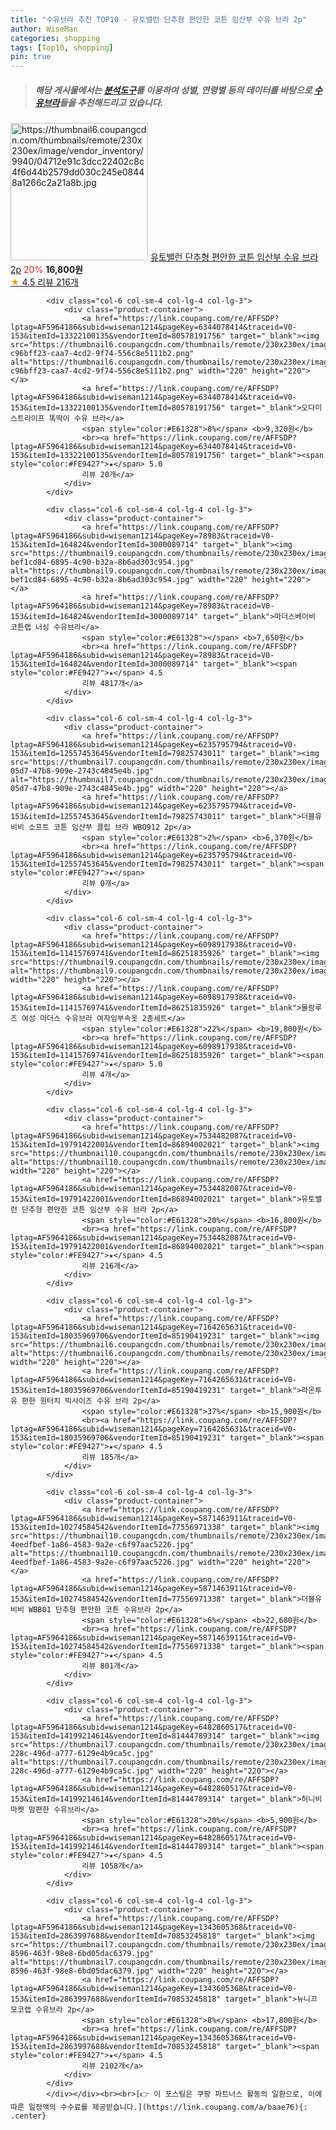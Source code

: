 ```yaml
---
title: "수유브라 추천 TOP10 - 유토밸런 단추형 편안한 코튼 임산부 수유 브라 2p"
author: WiseMan
categories: shopping
tags: [Top10, shopping]
pin: true
---
```


> ##### 해당 게시물에서는 [**분석도구**](https://itemscout.io/)를 이용하여 **성별**, **연령별** 등의 데이터를 바탕으로 [**수유브라**](https://link.coupang.com/a/baae76)들을 추천해드리고 있습니다.
<div class="container"><div class="row">
            <div class="col-6 col-sm-4 col-lg-4 col-lg-3">
                <div class="product-container">
                    <a href="https://link.coupang.com/re/AFFSDP?lptag=AF5964186&subid=wiseman1214&pageKey=7534482087&traceid=V0-153&itemId=19791421976&vendorItemId=86894002001" target="_blank"><img src="https://thumbnail6.coupangcdn.com/thumbnails/remote/230x230ex/image/vendor_inventory/9940/04712e91c3dcc22402c8c4f6d44b2579dd030c245e08448a1266c2a21a8b.jpg" alt="https://thumbnail6.coupangcdn.com/thumbnails/remote/230x230ex/image/vendor_inventory/9940/04712e91c3dcc22402c8c4f6d44b2579dd030c245e08448a1266c2a21a8b.jpg" width="220" height="220"></a>
                    <a href="https://link.coupang.com/re/AFFSDP?lptag=AF5964186&subid=wiseman1214&pageKey=7534482087&traceid=V0-153&itemId=19791421976&vendorItemId=86894002001" target="_blank">유토밸런 단추형 편안한 코튼 임산부 수유 브라 2p</a>
                    <span style="color:#E61328">20%</span> <b>16,800원</b>
                    <br><a href="https://link.coupang.com/re/AFFSDP?lptag=AF5964186&subid=wiseman1214&pageKey=7534482087&traceid=V0-153&itemId=19791421976&vendorItemId=86894002001" target="_blank"><span style="color:#FE9427">★</span> 4.5
                    리뷰 216개</a>
                </div>
            </div>
            
            <div class="col-6 col-sm-4 col-lg-4 col-lg-3">
                <div class="product-container">
                    <a href="https://link.coupang.com/re/AFFSDP?lptag=AF5964186&subid=wiseman1214&pageKey=6344078414&traceid=V0-153&itemId=13322100135&vendorItemId=80578191756" target="_blank"><img src="https://thumbnail6.coupangcdn.com/thumbnails/remote/230x230ex/image/retail/images/4272271518371382-c96bff23-caa7-4cd2-9f74-556c8e5111b2.png" alt="https://thumbnail6.coupangcdn.com/thumbnails/remote/230x230ex/image/retail/images/4272271518371382-c96bff23-caa7-4cd2-9f74-556c8e5111b2.png" width="220" height="220"></a>
                    <a href="https://link.coupang.com/re/AFFSDP?lptag=AF5964186&subid=wiseman1214&pageKey=6344078414&traceid=V0-153&itemId=13322100135&vendorItemId=80578191756" target="_blank">오다미 스트라이프 똑딱이 수유 브라</a>
                    <span style="color:#E61328">8%</span> <b>9,320원</b>
                    <br><a href="https://link.coupang.com/re/AFFSDP?lptag=AF5964186&subid=wiseman1214&pageKey=6344078414&traceid=V0-153&itemId=13322100135&vendorItemId=80578191756" target="_blank"><span style="color:#FE9427">★</span> 5.0
                    리뷰 20개</a>
                </div>
            </div>
            
            <div class="col-6 col-sm-4 col-lg-4 col-lg-3">
                <div class="product-container">
                    <a href="https://link.coupang.com/re/AFFSDP?lptag=AF5964186&subid=wiseman1214&pageKey=78983&traceid=V0-153&itemId=164824&vendorItemId=3000089714" target="_blank"><img src="https://thumbnail9.coupangcdn.com/thumbnails/remote/230x230ex/image/retail/images/3452477331031321-bef1cd84-6895-4c90-b32a-8b6ad303c954.jpg" alt="https://thumbnail9.coupangcdn.com/thumbnails/remote/230x230ex/image/retail/images/3452477331031321-bef1cd84-6895-4c90-b32a-8b6ad303c954.jpg" width="220" height="220"></a>
                    <a href="https://link.coupang.com/re/AFFSDP?lptag=AF5964186&subid=wiseman1214&pageKey=78983&traceid=V0-153&itemId=164824&vendorItemId=3000089714" target="_blank">마더스베이비 코튼랩 너싱 수유브라</a>
                    <span style="color:#E61328"></span> <b>7,650원</b>
                    <br><a href="https://link.coupang.com/re/AFFSDP?lptag=AF5964186&subid=wiseman1214&pageKey=78983&traceid=V0-153&itemId=164824&vendorItemId=3000089714" target="_blank"><span style="color:#FE9427">★</span> 4.5
                    리뷰 4817개</a>
                </div>
            </div>
            
            <div class="col-6 col-sm-4 col-lg-4 col-lg-3">
                <div class="product-container">
                    <a href="https://link.coupang.com/re/AFFSDP?lptag=AF5964186&subid=wiseman1214&pageKey=6235795794&traceid=V0-153&itemId=12557453645&vendorItemId=79825743011" target="_blank"><img src="https://thumbnail7.coupangcdn.com/thumbnails/remote/230x230ex/image/retail/images/2021/12/14/17/1/fa07ceac-05d7-47b8-909e-2743c4845e4b.jpg" alt="https://thumbnail7.coupangcdn.com/thumbnails/remote/230x230ex/image/retail/images/2021/12/14/17/1/fa07ceac-05d7-47b8-909e-2743c4845e4b.jpg" width="220" height="220"></a>
                    <a href="https://link.coupang.com/re/AFFSDP?lptag=AF5964186&subid=wiseman1214&pageKey=6235795794&traceid=V0-153&itemId=12557453645&vendorItemId=79825743011" target="_blank">더블유비비 소프트 코튼 임산부 클립 브라 WBO912 2p</a>
                    <span style="color:#E61328">2%</span> <b>6,370원</b>
                    <br><a href="https://link.coupang.com/re/AFFSDP?lptag=AF5964186&subid=wiseman1214&pageKey=6235795794&traceid=V0-153&itemId=12557453645&vendorItemId=79825743011" target="_blank"><span style="color:#FE9427">★</span> 
                    리뷰 0개</a>
                </div>
            </div>
            
            <div class="col-6 col-sm-4 col-lg-4 col-lg-3">
                <div class="product-container">
                    <a href="https://link.coupang.com/re/AFFSDP?lptag=AF5964186&subid=wiseman1214&pageKey=6098917938&traceid=V0-153&itemId=11415769741&vendorItemId=86251835926" target="_blank"><img src="https://thumbnail9.coupangcdn.com/thumbnails/remote/230x230ex/image/vendor_inventory/595e/ab1e2291e981893e1d6e09fcd5a9fcdc9e1992603493f1d79ced8a4e7107.jpg" alt="https://thumbnail9.coupangcdn.com/thumbnails/remote/230x230ex/image/vendor_inventory/595e/ab1e2291e981893e1d6e09fcd5a9fcdc9e1992603493f1d79ced8a4e7107.jpg" width="220" height="220"></a>
                    <a href="https://link.coupang.com/re/AFFSDP?lptag=AF5964186&subid=wiseman1214&pageKey=6098917938&traceid=V0-153&itemId=11415769741&vendorItemId=86251835926" target="_blank">물랑루즈 여성 마더스 수유브라 여자임부속옷 2종세트</a>
                    <span style="color:#E61328">22%</span> <b>19,800원</b>
                    <br><a href="https://link.coupang.com/re/AFFSDP?lptag=AF5964186&subid=wiseman1214&pageKey=6098917938&traceid=V0-153&itemId=11415769741&vendorItemId=86251835926" target="_blank"><span style="color:#FE9427">★</span> 5.0
                    리뷰 4개</a>
                </div>
            </div>
            
            <div class="col-6 col-sm-4 col-lg-4 col-lg-3">
                <div class="product-container">
                    <a href="https://link.coupang.com/re/AFFSDP?lptag=AF5964186&subid=wiseman1214&pageKey=7534482087&traceid=V0-153&itemId=19791422001&vendorItemId=86894002021" target="_blank"><img src="https://thumbnail10.coupangcdn.com/thumbnails/remote/230x230ex/image/vendor_inventory/be11/9bad74bc279175bb2d58cc1cfb92ccc236ebef7f0e42f23d4cdf53f940ae.jpg" alt="https://thumbnail10.coupangcdn.com/thumbnails/remote/230x230ex/image/vendor_inventory/be11/9bad74bc279175bb2d58cc1cfb92ccc236ebef7f0e42f23d4cdf53f940ae.jpg" width="220" height="220"></a>
                    <a href="https://link.coupang.com/re/AFFSDP?lptag=AF5964186&subid=wiseman1214&pageKey=7534482087&traceid=V0-153&itemId=19791422001&vendorItemId=86894002021" target="_blank">유토밸런 단추형 편안한 코튼 임산부 수유 브라 2p</a>
                    <span style="color:#E61328">20%</span> <b>16,800원</b>
                    <br><a href="https://link.coupang.com/re/AFFSDP?lptag=AF5964186&subid=wiseman1214&pageKey=7534482087&traceid=V0-153&itemId=19791422001&vendorItemId=86894002021" target="_blank"><span style="color:#FE9427">★</span> 4.5
                    리뷰 216개</a>
                </div>
            </div>
            
            <div class="col-6 col-sm-4 col-lg-4 col-lg-3">
                <div class="product-container">
                    <a href="https://link.coupang.com/re/AFFSDP?lptag=AF5964186&subid=wiseman1214&pageKey=7164265631&traceid=V0-153&itemId=18035969706&vendorItemId=85190419231" target="_blank"><img src="https://thumbnail6.coupangcdn.com/thumbnails/remote/230x230ex/image/vendor_inventory/0c23/5ef3336b478fe1410504f9ed085cf7d53f2019a1d698d13e25234da6beb8.jpg" alt="https://thumbnail6.coupangcdn.com/thumbnails/remote/230x230ex/image/vendor_inventory/0c23/5ef3336b478fe1410504f9ed085cf7d53f2019a1d698d13e25234da6beb8.jpg" width="220" height="220"></a>
                    <a href="https://link.coupang.com/re/AFFSDP?lptag=AF5964186&subid=wiseman1214&pageKey=7164265631&traceid=V0-153&itemId=18035969706&vendorItemId=85190419231" target="_blank">라온투유 편한 원터치 빅사이즈 수유 브라 2p</a>
                    <span style="color:#E61328">37%</span> <b>15,900원</b>
                    <br><a href="https://link.coupang.com/re/AFFSDP?lptag=AF5964186&subid=wiseman1214&pageKey=7164265631&traceid=V0-153&itemId=18035969706&vendorItemId=85190419231" target="_blank"><span style="color:#FE9427">★</span> 4.5
                    리뷰 185개</a>
                </div>
            </div>
            
            <div class="col-6 col-sm-4 col-lg-4 col-lg-3">
                <div class="product-container">
                    <a href="https://link.coupang.com/re/AFFSDP?lptag=AF5964186&subid=wiseman1214&pageKey=5871463911&traceid=V0-153&itemId=10274584542&vendorItemId=77556971338" target="_blank"><img src="https://thumbnail10.coupangcdn.com/thumbnails/remote/230x230ex/image/retail/images/5303526091748675-4eedfbef-1a86-4583-9a2e-c6f97aac5226.jpg" alt="https://thumbnail10.coupangcdn.com/thumbnails/remote/230x230ex/image/retail/images/5303526091748675-4eedfbef-1a86-4583-9a2e-c6f97aac5226.jpg" width="220" height="220"></a>
                    <a href="https://link.coupang.com/re/AFFSDP?lptag=AF5964186&subid=wiseman1214&pageKey=5871463911&traceid=V0-153&itemId=10274584542&vendorItemId=77556971338" target="_blank">더블유비비 WBB01 단추형 편안한 코튼 수유브라 2p</a>
                    <span style="color:#E61328">6%</span> <b>22,680원</b>
                    <br><a href="https://link.coupang.com/re/AFFSDP?lptag=AF5964186&subid=wiseman1214&pageKey=5871463911&traceid=V0-153&itemId=10274584542&vendorItemId=77556971338" target="_blank"><span style="color:#FE9427">★</span> 4.5
                    리뷰 801개</a>
                </div>
            </div>
            
            <div class="col-6 col-sm-4 col-lg-4 col-lg-3">
                <div class="product-container">
                    <a href="https://link.coupang.com/re/AFFSDP?lptag=AF5964186&subid=wiseman1214&pageKey=6482860517&traceid=V0-153&itemId=14199214614&vendorItemId=81444789314" target="_blank"><img src="https://thumbnail7.coupangcdn.com/thumbnails/remote/230x230ex/image/retail/images/2022/04/26/14/9/747f5319-228c-496d-a777-6129e4b9ca5c.jpg" alt="https://thumbnail7.coupangcdn.com/thumbnails/remote/230x230ex/image/retail/images/2022/04/26/14/9/747f5319-228c-496d-a777-6129e4b9ca5c.jpg" width="220" height="220"></a>
                    <a href="https://link.coupang.com/re/AFFSDP?lptag=AF5964186&subid=wiseman1214&pageKey=6482860517&traceid=V0-153&itemId=14199214614&vendorItemId=81444789314" target="_blank">허니비마켓 맘편한 수유브라</a>
                    <span style="color:#E61328">20%</span> <b>5,900원</b>
                    <br><a href="https://link.coupang.com/re/AFFSDP?lptag=AF5964186&subid=wiseman1214&pageKey=6482860517&traceid=V0-153&itemId=14199214614&vendorItemId=81444789314" target="_blank"><span style="color:#FE9427">★</span> 4.5
                    리뷰 1058개</a>
                </div>
            </div>
            
            <div class="col-6 col-sm-4 col-lg-4 col-lg-3">
                <div class="product-container">
                    <a href="https://link.coupang.com/re/AFFSDP?lptag=AF5964186&subid=wiseman1214&pageKey=1343605368&traceid=V0-153&itemId=2863997688&vendorItemId=70853245818" target="_blank"><img src="https://thumbnail7.coupangcdn.com/thumbnails/remote/230x230ex/image/retail/images/2020/06/08/17/1/065117c9-8596-463f-98e8-6bd05dac6379.jpg" alt="https://thumbnail7.coupangcdn.com/thumbnails/remote/230x230ex/image/retail/images/2020/06/08/17/1/065117c9-8596-463f-98e8-6bd05dac6379.jpg" width="220" height="220"></a>
                    <a href="https://link.coupang.com/re/AFFSDP?lptag=AF5964186&subid=wiseman1214&pageKey=1343605368&traceid=V0-153&itemId=2863997688&vendorItemId=70853245818" target="_blank">뉴니끄 모코랩 수유브라 2p</a>
                    <span style="color:#E61328">8%</span> <b>17,800원</b>
                    <br><a href="https://link.coupang.com/re/AFFSDP?lptag=AF5964186&subid=wiseman1214&pageKey=1343605368&traceid=V0-153&itemId=2863997688&vendorItemId=70853245818" target="_blank"><span style="color:#FE9427">★</span> 4.5
                    리뷰 2102개</a>
                </div>
            </div>
            </div></div><br><br>[👉 이 포스팅은 쿠팡 파트너스 활동의 일환으로, 이에 따른 일정액의 수수료를 제공받습니다.](https://link.coupang.com/a/baae76){: .center}